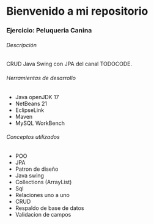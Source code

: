 # Bienvenido a mi repositorio


### Ejercicio: Peluqueria Canina   

###### Descripción
CRUD Java Swing con JPA  del canal TODOCODE.

###### Herramientas de desarrollo
- Java openJDK 17
- NetBeans 21
- EclipseLink
- Maven
- MySQL WorkBench


###### Conceptos utilizados
- POO
- JPA
- Patron de diseño
- Java swing
- Collections (ArrayList)
- Sql
- Relaciones uno a uno
- CRUD
- Respaldo de base de datos
- Validacion de campos

